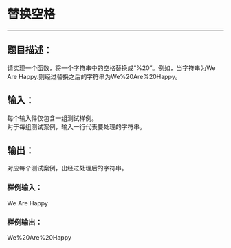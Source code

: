 # 替换空格
***
## 题目描述：
请实现一个函数，将一个字符串中的空格替换成“%20”。例如，当字符串为We Are Happy.则经过替换之后的字符串为We%20Are%20Happy。  
## 输入：
每个输入件仅包含一组测试样例。  
对于每组测试案例，输入一行代表要处理的字符串。  
## 输出：
对应每个测试案例，出经过处理后的字符串。  
### 样例输入：
We Are Happy
### 样例输出：
We%20Are%20Happy
